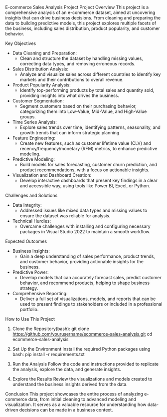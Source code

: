 E-commerce Sales Analysis Project
Project Overview
This project is a comprehensive analysis of an e-commerce dataset, aimed at uncovering insights that can drive business decisions. From cleaning and preparing the data to building predictive models, this project explores multiple facets of the business, including sales distribution, product popularity, and customer behavior.

Key Objectives
- Data Cleaning and Preparation:
  - Clean and structure the dataset by handling missing values, correcting data types, and removing erroneous records.
- Sales Distribution Analysis:
  - Analyze and visualize sales across different countries to identify key markets and their contributions to overall revenue.
- Product Popularity Analysis:
  - Identify top-performing products by total sales and quantity sold, providing insights into what drives the business.
- Customer Segmentation:
  - Segment customers based on their purchasing behavior, categorizing them into Low-Value, Mid-Value, and High-Value groups.
- Time Series Analysis:
  - Explore sales trends over time, identifying patterns, seasonality, and growth trends that can inform strategic planning.
- Feature Engineering:
  - Create new features, such as customer lifetime value (CLV) and recency/frequency/monetary (RFM) metrics, to enhance predictive modeling.
- Predictive Modeling:
  - Build models for sales forecasting, customer churn prediction, and product recommendations, with a focus on actionable insights.
- Visualization and Dashboard Creation:
  - Develop interactive dashboards that present key findings in a clear and accessible way, using tools like Power BI, Excel, or Python.

Challenges and Solutions
- Data Integrity:
  - Addressed issues like mixed data types and missing values to ensure the dataset was reliable for analysis.
- Technical Hurdles:
  - Overcame challenges with installing and configuring necessary packages in Visual Studio 2022 to maintain a smooth workflow.

Expected Outcomes
- Business Insights:
  - Gain a deep understanding of sales performance, product trends, and customer behavior, providing actionable insights for the business.
- Predictive Power:
  - Develop models that can accurately forecast sales, predict customer behavior, and recommend products, helping to shape business strategy.
- Comprehensive Reporting:
  - Deliver a full set of visualizations, models, and reports that can be used to present findings to stakeholders or included in a professional portfolio.


How to Use This Project
1. Clone the Repository(bash):
  git clone https://github.com/yourusername/ecommerce-sales-analysis.git
  cd ecommerce-sales-analysis

2. Set Up the Environment
Install the required Python packages using bash:
  pip install -r requirements.txt

3. Run the Analysis
Follow the code and instructions provided to replicate the analysis, explore the data, and generate insights.

4. Explore the Results
Review the visualizations and models created to understand the business insights derived from the data.

Conclusion
This project showcases the entire process of analyzing e-commerce data, from initial cleaning to advanced modeling and visualization. It serves as a valuable resource for understanding how data-driven decisions can be made in a business context.
